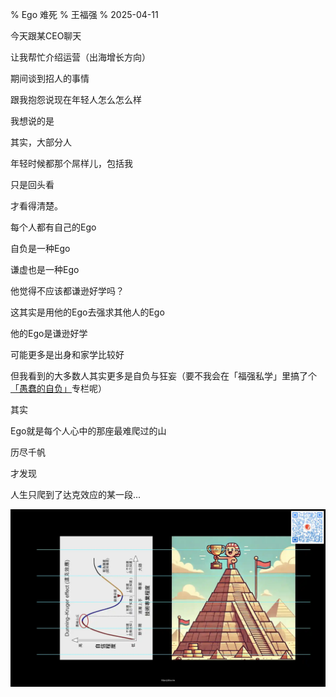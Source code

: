 % Ego 难死
% 王福强
% 2025-04-11

今天跟某CEO聊天

让我帮忙介绍运营（出海增长方向）

期间谈到招人的事情

跟我抱怨说现在年轻人怎么怎么样

我想说的是

其实，大部分人

年轻时候都那个屌样儿，包括我

只是回头看

才看得清楚。

每个人都有自己的Ego

自负是一种Ego

谦虚也是一种Ego

他觉得不应该都谦逊好学吗？

这其实是用他的Ego去强求其他人的Ego

他的Ego是谦逊好学

可能更多是出身和家学比较好

但我看到的大多数人其实更多是自负与狂妄（要不我会在「福强私学」里搞了个[「愚蠢的自负」](https://kb.afoo.me/cognition/%E6%84%9A%E8%A0%A2%E7%9A%84%E8%87%AA%E8%B4%9F/)专栏呢）

其实

Ego就是每个人心中的那座最难爬过的山

历尽千帆

才发现

人生只爬到了达克效应的某一段...

![](./images/dake.webp)



